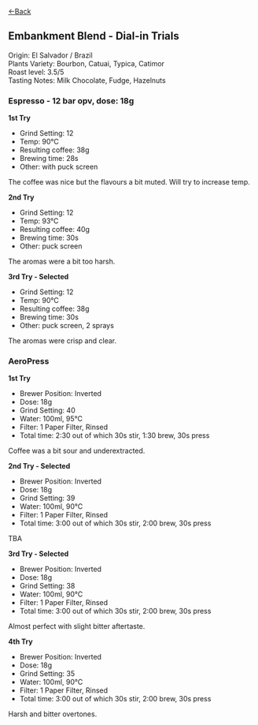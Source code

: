 [<-Back](./)

## Embankment Blend - Dial-in Trials

Origin: El Salvador / Brazil  
Plants Variety: Bourbon, Catuai, Typica, Catimor  
Roast level: 3.5/5  
Tasting Notes: Milk Chocolate, Fudge, Hazelnuts  

### Espresso - 12 bar opv, dose: 18g

**1st Try**

* Grind Setting: 12
* Temp: 90°C
* Resulting coffee: 38g
* Brewing time: 28s
* Other: with puck screen⁠

The coffee was nice but the flavours a bit muted.
Will try to increase temp.

**2nd Try**

* Grind Setting: 12
* Temp: 93°C
* Resulting coffee: 40g
* Brewing time: 30s
* Other: puck screen⁠

The aromas were a bit too harsh.

**3rd Try - Selected**

* Grind Setting: 12
* Temp: 90°C
* Resulting coffee: 38g
* Brewing time: 30s
* Other: puck screen⁠, 2 sprays

The aromas were crisp and clear.

### AeroPress

**1st Try**

* Brewer Position: Inverted⁠
* Dose: 18g⁠
* Grind Setting: 40
* Water: 100ml, 95°C
* Filter: 1 Paper Filter, Rinsed⁠
* Total time: 2:30 out of which 30s stir, 1:30 brew, 30s press

Coffee was a bit sour and underextracted.

**2nd Try - Selected**

* Brewer Position: Inverted⁠
* Dose: 18g⁠
* Grind Setting: 39
* Water: 100ml, 90°C
* Filter: 1 Paper Filter, Rinsed⁠
* Total time: 3:00 out of which 30s stir, 2:00 brew, 30s press
  
TBA

**3rd Try - Selected**

* Brewer Position: Inverted⁠
* Dose: 18g⁠
* Grind Setting: 38
* Water: 100ml, 90°C
* Filter: 1 Paper Filter, Rinsed⁠
* Total time: 3:00 out of which 30s stir, 2:00 brew, 30s press
  
Almost perfect with slight bitter aftertaste.

**4th Try**

* Brewer Position: Inverted⁠
* Dose: 18g⁠
* Grind Setting: 35
* Water: 100ml, 90°C
* Filter: 1 Paper Filter, Rinsed⁠
* Total time: 3:00 out of which 30s stir, 2:00 brew, 30s press

Harsh and bitter overtones.